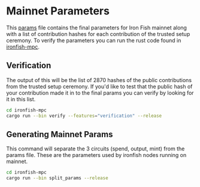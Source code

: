 # Mainnet Parameters
This [params](./params) file contains the final parameters for Iron Fish mainnet along with a list of contribution hashes for each contribution of the trusted setup ceremony. To verify the parameters you can run the rust code found in [ironfish-mpc](../ironfish-mpc).

## Verification
The output of this will be the list of 2870 hashes of the public contributions from the trusted setup ceremony. If you'd like to test that the public hash of your contribution made it in to the final params you can verify by looking for it in this list.
```bash
cd ironfish-mpc
cargo run --bin verify --features="verification" --release
```

## Generating Mainnet Params
This command will separate the 3 circuits (spend, output, mint) from the params file. These are the parameters used by ironfish nodes running on mainnet.

```bash
cd ironfish-mpc
cargo run --bin split_params --release
```
